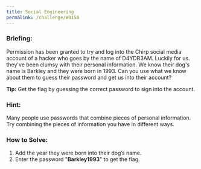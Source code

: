 ```yaml
---
title: Social Engineering
permalink: /challenge/W0150
---
```


### Briefing: 
Permission has been granted to try and log into the Chirp social media account of a hacker who goes by the name of D4YDR3AM. Luckily for us. they've been clumsy with their personal information. We know their dog's name is Barkley and they were born in 1993. Can you use what we know about them to guess their password and get us into their account? 

**Tip:** Get the flag by guessing the correct password to sign into the account. 

### Hint: 
Many people use passwords that combine pieces of personal information. Try combining the pieces of information you have in different ways.

### How to Solve: 
1. Add the year they were born into their dog’s name. 
2. Enter the password "**Barkley1993**" to get the flag.